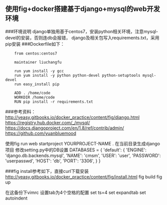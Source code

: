 使用fig+docker搭建基于django+mysql的web开发环境
----------------------------
###环境说明
django单独用基于centos7，安装python相关环境，注意mysql-devel的安装，否则连db会报错，
django及相关包写入requirements.txt，采用pip安装
###Dockerfile如下：

        from centos:centos7
        
        maintainer liuchangfu
        
        run yum install -y gcc
        run yum install -y python python-devel python-setuptools mysql-devel
        run easy_install pip
        
        ADD . /home/code
        WORKDIR /home/code
        RUN pip install -r requirements.txt




###参考资料：
http://yeasy.gitbooks.io/docker_practice/content/fig/django.html
https://registry.hub.docker.com/_/mysql/
https://docs.djangoproject.com/en/1.8/ref/contrib/admin/
https://github.com/yuanbluemood


使用fig run web startproject YOURPROJECT-NAME . 在当前目录生成django项目
修改setting.py中的DB设置
        DATABASES = {
            'default': {
                'ENGINE': 'django.db.backends.mysql',
                'NAME': 'cmsm',
                'USER': 'user',
                'PASSWORD': 'userpasswd',
                'HOST': 'db',
                'PORT': '3306',
            }
        }



###fig install参考如下，直接curl下载安装
http://yeasy.gitbooks.io/docker_practice/content/fig/install.html
        fig build
        fig up



在这备份下vimrc 设置tab为4个空格的配置
        set ts=4
        set expandtab
        set autoindent
